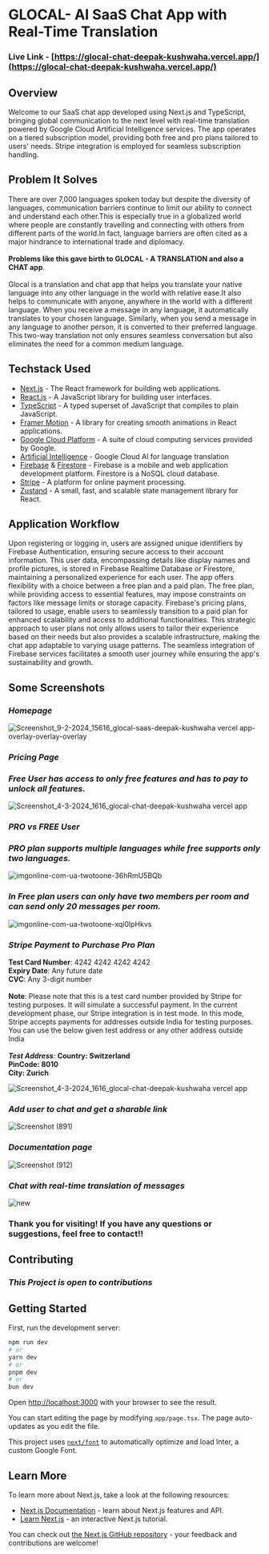 # GLOCAL- AI SaaS Chat App with Real-Time Translation
### Live Link - [https://glocal-chat-deepak-kushwaha.vercel.app/](https://glocal-chat-deepak-kushwaha.vercel.app/)

## Overview

Welcome to our SaaS chat app developed using Next.js and TypeScript, bringing global communication to the next level with real-time translation powered by Google Cloud Artificial Intelligence services. The app operates on a tiered subscription model, providing both free and pro plans tailored to users' needs. Stripe integration is employed for seamless subscription handling.

## Problem It Solves

There are over 7,000 languages spoken today but despite the diversity of languages, communication barriers continue to limit our ability to connect and understand each other.This is especially true in a globalized world where people are constantly travelling and connecting with others from different parts of the world.In fact, language barriers are often cited as a major hindrance to international trade and diplomacy. <br/> <br/> **Problems like this gave birth to GLOCAL - A TRANSLATION and also a CHAT app**.</span><br/> <br/>Glocal is a translation and chat app that helps you translate your native language into any other language in the world with relative ease.It also helps to communicate with anyone, anywhere in the world with a different language. When you receive a message in any language, it automatically translates to your chosen language. Similarly, when you send a message in any language to another person, it is converted to their preferred language. This two-way translation not only ensures seamless conversation but also eliminates the need for a common medium language.

## Techstack Used


- [Next.js](https://nextjs.org/) - The React framework for building web applications.
- [React.js](https://reactjs.org/) - A JavaScript library for building user interfaces.
- [TypeScript](https://www.typescriptlang.org/) - A typed superset of JavaScript that compiles to plain JavaScript.
- [Framer Motion](https://www.framer.com/motion/) - A library for creating smooth animations in React applications.
- [Google Cloud Platform](https://cloud.google.com/) - A suite of cloud computing services provided by Google.
- [Artificial Intelligence](https://cloud.google.com/translate) - Google Cloud AI for language translation
- [Firebase](https://firebase.google.com/) & [Firestore](https://firebase.google.com/docs/firestore) - Firebase is a mobile and web application development platform. Firestore is a NoSQL cloud database.
- [Stripe](https://stripe.com/) - A platform for online payment processing.
- [Zustand](https://zustand.surge.sh/) - A small, fast, and scalable state management library for React.

## Application Workflow

Upon registering or logging in, users are assigned unique identifiers by Firebase Authentication, ensuring secure access to their account information. This user data, encompassing details like display names and profile pictures, is stored in Firebase Realtime Database or Firestore, maintaining a personalized experience for each user. The app offers flexibility with a choice between a free plan and a paid plan. The free plan, while providing access to essential features, may impose constraints on factors like message limits or storage capacity. Firebase's pricing plans, tailored to usage, enable users to seamlessly transition to a paid plan for enhanced scalability and access to additional functionalities. This strategic approach to user plans not only allows users to tailor their experience based on their needs but also provides a scalable infrastructure, making the chat app adaptable to varying usage patterns. The seamless integration of Firebase services facilitates a smooth user journey while ensuring the app's sustainability and growth.

## Some Screenshots

### ***Homepage***
![Screenshot_9-2-2024_15616_glocal-saas-deepak-kushwaha vercel app-overlay-overlay-overlay](https://github.com/deepak814795/Glocal/assets/91387970/e7048741-4bf6-478f-8516-2613bffb4c13)

### ***Pricing Page***

### ***Free User has access to only free features and has to pay to unlock all features.***
![Screenshot_4-3-2024_1616_glocal-chat-deepak-kushwaha vercel app](https://github.com/deepak814795/Glocal-Translation-Chat/assets/91387970/c34b4fe0-de18-4d80-baea-21b1a7887aa1)


### ***PRO vs FREE User***

### ***PRO plan supports multiple languages while free supports only two languages.***

  ![imgonline-com-ua-twotoone-36hRmU5BQb](https://github.com/deepak814795/saas-app-chat/assets/91387970/098d7ccf-7a3a-432b-a429-77dce05c26c5)

### ***In Free plan users can only have two members per room and can send only 20 messages per room.***
 ![imgonline-com-ua-twotoone-xqi0IpHkvs](https://github.com/deepak814795/saas-app-chat/assets/91387970/f9528847-90cc-454b-8d31-c6e3e5db53f6)

### ***Stripe Payment to Purchase Pro Plan***
 **Test Card Number**: 4242 4242 4242 4242 <br/>
 **Expiry Date**: Any future date <br/>
 **CVC**: Any 3-digit number <br/> <br/>
 **Note**: Please note that this is a test card number provided by Stripe for testing purposes. It will simulate a successful payment.
 In the current development phase, our Stripe integration is in test mode. In this mode, Stripe accepts payments for addresses outside India for testing purposes. You can use the below given test address or any 
 other address outside India <br/> <br/>
 ***Test Address***: 
 **Country: Switzerland   
 PinCode: 8010   
 City: Zurich**
 
 ![Screenshot_4-3-2024_1616_glocal-chat-deepak-kushwaha vercel app](https://github.com/deepak814795/Glocal-Translation-Chat/assets/91387970/0eec6770-0e02-4162-8c6e-2cd69dad6129)


### ***Add user to chat and get a sharable link***
 ![Screenshot (891)](https://github.com/deepak814795/saas-app-chat/assets/91387970/45716422-81c2-4a73-a873-f77e9962b910)
  
### ***Documentation page***
 ![Screenshot (912)](https://github.com/deepak814795/SaaS-Chat-App/assets/91387970/21556998-2bb3-4e85-aafc-5cb0f248980e)

### ***Chat with real-time translation of messages***
 ![new](https://github.com/deepak814795/saas-app-chat/assets/91387970/f79a4569-f964-45ba-9756-adfb5a9301ab)

### Thank you for visiting! If you have any questions or suggestions, feel free to contact!!

## Contributing
### ***This Project is open to contributions***

## Getting Started

First, run the development server:

```bash
npm run dev
# or
yarn dev
# or
pnpm dev
# or
bun dev
```

Open [http://localhost:3000](http://localhost:3000) with your browser to see the result.

You can start editing the page by modifying `app/page.tsx`. The page auto-updates as you edit the file.

This project uses [`next/font`](https://nextjs.org/docs/basic-features/font-optimization) to automatically optimize and load Inter, a custom Google Font.
## Learn More

To learn more about Next.js, take a look at the following resources:

- [Next.js Documentation](https://nextjs.org/docs) - learn about Next.js features and API.
- [Learn Next.js](https://nextjs.org/learn) - an interactive Next.js tutorial.

You can check out [the Next.js GitHub repository](https://github.com/vercel/next.js/) - your feedback and contributions are welcome!



